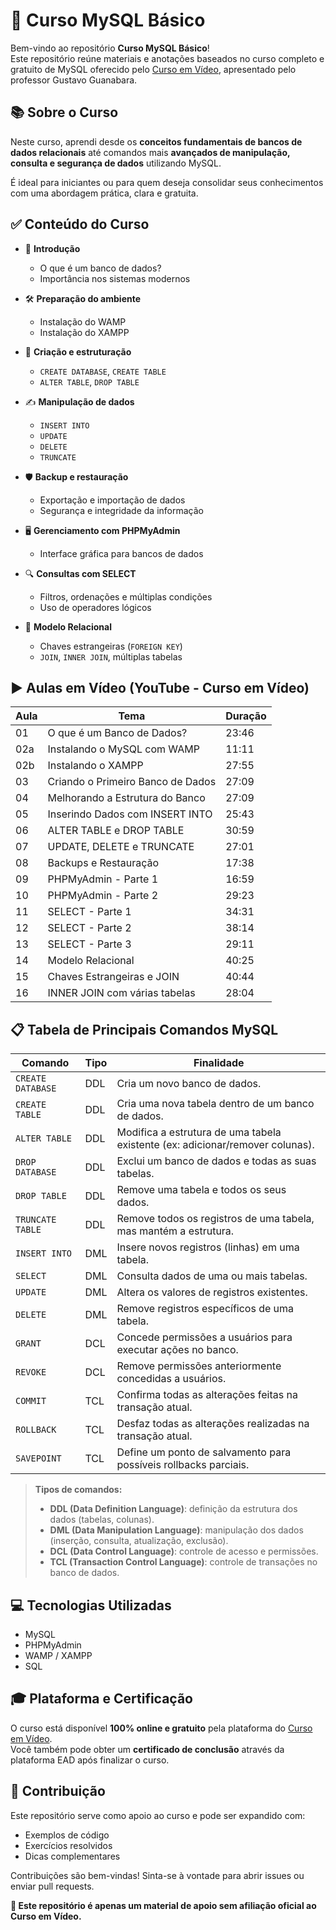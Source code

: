 # 📘 Curso MySQL Básico

Bem-vindo ao repositório **Curso MySQL Básico**!  
Este repositório reúne materiais e anotações baseados no curso completo e gratuito de MySQL oferecido pelo [Curso em Vídeo](https://www.cursoemvideo.com/), apresentado pelo professor Gustavo Guanabara.

## 📚 Sobre o Curso

Neste curso, aprendi desde os **conceitos fundamentais de bancos de dados relacionais** até comandos mais **avançados de manipulação, consulta e segurança de dados** utilizando MySQL.  

É ideal para iniciantes ou para quem deseja consolidar seus conhecimentos com uma abordagem prática, clara e gratuita.

## ✅ Conteúdo do Curso

- 📖 **Introdução**
  - O que é um banco de dados?
  - Importância nos sistemas modernos

- 🛠️ **Preparação do ambiente**
  - Instalação do WAMP
  - Instalação do XAMPP

- 🧱 **Criação e estruturação**
  - `CREATE DATABASE`, `CREATE TABLE`
  - `ALTER TABLE`, `DROP TABLE`

- ✍️ **Manipulação de dados**
  - `INSERT INTO`
  - `UPDATE`
  - `DELETE`
  - `TRUNCATE`

- 🛡️ **Backup e restauração**
  - Exportação e importação de dados
  - Segurança e integridade da informação

- 🖥️ **Gerenciamento com PHPMyAdmin**
  - Interface gráfica para bancos de dados

- 🔍 **Consultas com SELECT**
  - Filtros, ordenações e múltiplas condições
  - Uso de operadores lógicos

- 🔗 **Modelo Relacional**
  - Chaves estrangeiras (`FOREIGN KEY`)
  - `JOIN`, `INNER JOIN`, múltiplas tabelas

## ▶️ Aulas em Vídeo (YouTube - Curso em Vídeo)

| Aula | Tema | Duração |
|------|------|---------|
| 01   | O que é um Banco de Dados? | 23:46 |
| 02a  | Instalando o MySQL com WAMP | 11:11 |
| 02b  | Instalando o XAMPP | 27:55 |
| 03   | Criando o Primeiro Banco de Dados | 27:09 |
| 04   | Melhorando a Estrutura do Banco | 27:09 |
| 05   | Inserindo Dados com INSERT INTO | 25:43 |
| 06   | ALTER TABLE e DROP TABLE | 30:59 |
| 07   | UPDATE, DELETE e TRUNCATE | 27:01 |
| 08   | Backups e Restauração | 17:38 |
| 09   | PHPMyAdmin - Parte 1 | 16:59 |
| 10   | PHPMyAdmin - Parte 2 | 29:23 |
| 11   | SELECT - Parte 1 | 34:31 |
| 12   | SELECT - Parte 2 | 38:14 |
| 13   | SELECT - Parte 3 | 29:11 |
| 14   | Modelo Relacional | 40:25 |
| 15   | Chaves Estrangeiras e JOIN | 40:44 |
| 16   | INNER JOIN com várias tabelas | 28:04 |

## 📋 Tabela de Principais Comandos MySQL

| Comando        | Tipo | Finalidade                                                                 |
|----------------|------|-----------------------------------------------------------------------------|
| `CREATE DATABASE` | DDL  | Cria um novo banco de dados.                                              |
| `CREATE TABLE`    | DDL  | Cria uma nova tabela dentro de um banco de dados.                         |
| `ALTER TABLE`     | DDL  | Modifica a estrutura de uma tabela existente (ex: adicionar/remover colunas). |
| `DROP DATABASE`   | DDL  | Exclui um banco de dados e todas as suas tabelas.                         |
| `DROP TABLE`      | DDL  | Remove uma tabela e todos os seus dados.                                 |
| `TRUNCATE TABLE`  | DDL  | Remove todos os registros de uma tabela, mas mantém a estrutura.          |
| `INSERT INTO`     | DML  | Insere novos registros (linhas) em uma tabela.                           |
| `SELECT`          | DML  | Consulta dados de uma ou mais tabelas.                                   |
| `UPDATE`          | DML  | Altera os valores de registros existentes.                               |
| `DELETE`          | DML  | Remove registros específicos de uma tabela.                              |
| `GRANT`           | DCL  | Concede permissões a usuários para executar ações no banco.              |
| `REVOKE`          | DCL  | Remove permissões anteriormente concedidas a usuários.                   |
| `COMMIT`          | TCL  | Confirma todas as alterações feitas na transação atual.                  |
| `ROLLBACK`        | TCL  | Desfaz todas as alterações realizadas na transação atual.                |
| `SAVEPOINT`       | TCL  | Define um ponto de salvamento para possíveis rollbacks parciais.         |

> **Tipos de comandos:**
> - **DDL (Data Definition Language)**: definição da estrutura dos dados (tabelas, colunas).
> - **DML (Data Manipulation Language)**: manipulação dos dados (inserção, consulta, atualização, exclusão).
> - **DCL (Data Control Language)**: controle de acesso e permissões.
> - **TCL (Transaction Control Language)**: controle de transações no banco de dados.

## 💻 Tecnologias Utilizadas

- MySQL
- PHPMyAdmin
- WAMP / XAMPP
- SQL

## 🎓 Plataforma e Certificação

O curso está disponível **100% online e gratuito** pela plataforma do [Curso em Vídeo](https://www.youtube.com/playlist?list=PLHz_AreHm4dkBs-795Dsgvau_ekxg8g1r).  
Você também pode obter um **certificado de conclusão** através da plataforma EAD após finalizar o curso.

## 🤝 Contribuição

Este repositório serve como apoio ao curso e pode ser expandido com:
- Exemplos de código
- Exercícios resolvidos
- Dicas complementares

Contribuições são bem-vindas! Sinta-se à vontade para abrir issues ou enviar pull requests.

**📌 Este repositório é apenas um material de apoio sem afiliação oficial ao Curso em Vídeo.**



